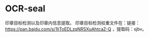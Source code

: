 # OCR-seal
印章目标检测以及印章内信息提取。
印章目标检测权重文件在：链接：https://pan.baidu.com/s/1liToEDLzqNRSXuAhtcaZ-Q ，提取码：sjbv。
